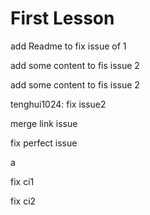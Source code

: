 # First Lesson

add Readme to fix issue of 1

add some content to fis issue 2

add some content to fis issue 2

tenghui1024: fix issue2

merge link issue

fix perfect issue

a

fix ci1

fix ci2
